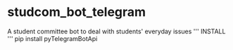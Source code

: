 # studcom_bot_telegram
A student committee bot to deal with students' everyday issues
'''
INSTALL
'''
pip install pyTelegramBotApi 
